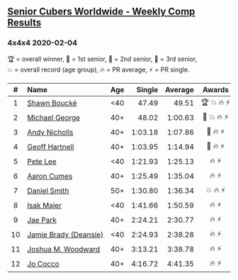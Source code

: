 <style>table {white-space: nowrap;}</style>

## [Senior Cubers Worldwide - Weekly Comp Results](/scw-comp/results/)
### 4x4x4 2020-02-04

<span style="white-space: nowrap;">🏆 = overall winner</span>, <span style="white-space: nowrap;">🥇 = 1st senior</span>, <span style="white-space: nowrap;">🥈 = 2nd senior</span>, <span style="white-space: nowrap;">🥉 = 3rd senior</span>, <span style="white-space: nowrap;">💥 = overall record (age group)</span>, <span style="white-space: nowrap;">🔥 = PR average</span>, <span style="white-space: nowrap;">⚡ = PR single</span>.

| # | Name | Age | Single | Average | Awards | Solve 1 | Solve 2 | Solve 3 | Solve 4 | Solve 5 | Video |
| :--: | :-- | :--: | --: | --: | :--: | --: | --: | --: | --: | --: | :-- |
| 1 | [Shawn Boucké](../../persons/shawn_boucke/444.md) | <40 | 47.49 | 49.51 | 🏆 💥 🔥 ⚡ | 48.22 | 49.70 | 47.49 | 1:06.29 | 50.62 | [Desktop](https://www.facebook.com/groups/1604105099735401/permalink/2134991299980109) / [Mobile](https://m.facebook.com/groups/1604105099735401?view=permalink&id=2134991299980109) |
| 2 | [Michael George](../../persons/michael_george/444.md) | 40+ | 48.02 | 1:00.63 | 🥇 💥 🔥 ⚡ | 48.02 | 59.19 | 1:00.83 | 1:05.87 | 1:01.87 | [Desktop](https://www.facebook.com/michael.george.545/videos/10212920017115516) / [Mobile](https://m.facebook.com/michael.george.545/videos/10212920017115516) |
| 3 | [Andy Nicholls](../../persons/andy_nicholls/444.md) | 40+ | 1:03.18 | 1:07.86 | 🥈 🔥 ⚡ | 1:06.52 | 1:03.18 | 1:16.93 | 1:08.82 | 1:08.25 | [Desktop](https://www.facebook.com/groups/1604105099735401/permalink/2134916213320951) / [Mobile](https://m.facebook.com/groups/1604105099735401?view=permalink&id=2134916213320951) |
| 4 | [Geoff Hartnell](../../persons/geoff_hartnell/444.md) | 40+ | 1:03.95 | 1:14.94 | 🥉 🔥 ⚡ | 1:16.56 | 1:12.31 | 1:15.95 | 1:03.95 | 1:20.48 | [Desktop](https://www.facebook.com/groups/1604105099735401/permalink/2139252612887311) / [Mobile](https://m.facebook.com/groups/1604105099735401?view=permalink&id=2139252612887311) |
| 5 | [Pete Lee](../../persons/pete_lee/444.md) | <40 | 1:21.93 | 1:25.13 | 🔥 ⚡ | 1:21.93 | 1:26.69 | 1:26.77 | DNS | DNS | [Desktop](https://www.facebook.com/pete.lee.9003/videos/2505517469558727) / [Mobile](https://m.facebook.com/pete.lee.9003/videos/2505517469558727) |
| 6 | [Aaron Cumes](../../persons/aaron_cumes/444.md) | 40+ | 1:25.49 | 1:35.04 | 🔥 ⚡ | 1:28.89 | 1:50.74 | 1:25.49 | DNS | DNS | [Desktop](https://www.facebook.com/groups/1604105099735401/permalink/2133725683440004) / [Mobile](https://m.facebook.com/groups/1604105099735401?view=permalink&id=2133725683440004) |
| 7 | [Daniel Smith](../../persons/daniel_smith/444.md) | 50+ | 1:30.80 | 1:36.34 | 💥 🔥 ⚡ | 1:30.80 | 1:33.28 | 1:44.93 | DNS | DNS | [Desktop](https://www.facebook.com/groups/1604105099735401/permalink/2137188879760351) / [Mobile](https://m.facebook.com/groups/1604105099735401?view=permalink&id=2137188879760351) |
| 8 | [Isak Majer](../../persons/isak_majer/444.md) | <40 | 1:41.66 | 1:50.59 | 🔥 ⚡ | 1:41.66 | 2:00.45 | 1:49.67 | DNS | DNS | [Desktop](https://www.facebook.com/groups/1604105099735401/permalink/2139081646237741) / [Mobile](https://m.facebook.com/groups/1604105099735401?view=permalink&id=2139081646237741) |
| 9 | [Jae Park](../../persons/jae_park/444.md) | 40+ | 2:24.21 | 2:30.77 | 🔥 ⚡ | 2:24.21 | 2:29.62 | 2:38.49 | DNS | DNS | [Desktop](https://www.facebook.com/groups/1604105099735401/permalink/2135447743267798) / [Mobile](https://m.facebook.com/groups/1604105099735401?view=permalink&id=2135447743267798) |
| 10 | [Jamie Brady (Deansie)](../../persons/jamie_brady/444.md) | <40 | 2:24.93 | 2:38.28 | 🔥 ⚡ | 2:24.93 | 2:55.65 | 2:34.26 | DNS | DNS | [Desktop](https://www.facebook.com/groups/1604105099735401/permalink/2139163042896268) / [Mobile](https://m.facebook.com/groups/1604105099735401?view=permalink&id=2139163042896268) |
| 11 | [Joshua M. Woodward](../../persons/joshua_m_woodward/444.md) | 40+ | 3:13.21 | 3:38.78 | 🔥 ⚡ | 3:50.62 | 3:52.51 | 3:13.21 | DNS | DNS | [Desktop](https://www.facebook.com/joshua.m.woodward.9/videos/10157599917355342) / [Mobile](https://m.facebook.com/joshua.m.woodward.9/videos/10157599917355342) |
| 12 | [Jo Cocco](../../persons/jo_cocco/444.md) | 40+ | 4:16.72 | 4:41.35 | 🔥 ⚡ | 4:59.33 | 4:16.72 | 4:48.00 | DNS | DNS | [Desktop](https://www.facebook.com/JoCocco/videos/10156812603372109) / [Mobile](https://m.facebook.com/JoCocco/videos/10156812603372109) |

<!-- Global site tag (gtag.js) - Google Analytics -->
<script async src="https://www.googletagmanager.com/gtag/js?id=UA-86348435-3"></script>
<script>window.dataLayer = window.dataLayer || []; function gtag() {dataLayer.push(arguments);} gtag('js', new Date()); gtag('config', 'UA-86348435-3');</script>

